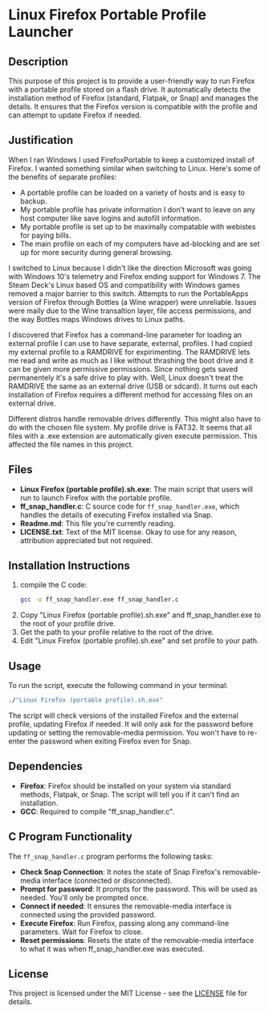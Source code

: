 # Linux Firefox Portable Profile Launcher

## Description
This purpose of this project is to provide a user-friendly way to run Firefox with a portable profile stored on a flash drive. It automatically detects the installation method of Firefox (standard, Flatpak, or Snap) and manages the details. It ensures that the Firefox version is compatible with the profile and can attempt to update Firefox if needed.

## Justification
When I ran Windows I used FirefoxPortable to keep a customized install of Firefox. I wanted something similar when switching to Linux. Here's some of the benefits of separate profiles:

- A portable profile can be loaded on a variety of hosts and is easy to backup.
- My portable profile has private information I don't want to leave on any host computer like save logins and autofill information.
- My portable profile is set up to be maximally compatable with webistes for paying bills.
- The main profile on each of my computers have ad-blocking and are set up for more security during general browsing.

I switched to Linux because I didn't like the direction Microsoft was going  with Windows 10's telemetry and Firefox ending support for Windows 7. The Steam Deck's Linux based OS and compatibility with Windows games removed a major barrier to this switch. Attempts to run the PortableApps version of Firefox through Bottles (a Wine wrapper) were unreliable. Issues were maily due to the Wine transaltion layer, file access permissions, and the way Bottles maps Windows drives to Linux paths.

I discovered that Firefox has a command-line parameter for loading an external profile I can use to have separate, external, profiles. I had copied my external profile to a RAMDRIVE for expirimenting. The RAMDRIVE lets me read and write as much as I like without thrashing the boot drive and it can be given more permissive permissions. Since nothing gets saved permanentely it's a safe drive to play with. Well, Linux doesn't treat the RAMDRIVE the same as an external drive (USB or sdcard). It turns out each installation of Firefox requires a different method for accessing files on an external drive.

Different distros handle removable drives differently. This might also have to do with the chosen file system. My profile drive is FAT32. It seems that all files with a .exe extension are automatically given execute permission. This affected the file names in this project.

## Files
- **Linux Firefox (portable profile).sh.exe**: The main script that users will run to launch Firefox with the portable profile.
- **ff_snap_handler.c**: C source code for `ff_snap_handler.exe`, which handles the details of executing Firefox installed via Snap.
- **Readme.md**: This file you're currently reading.
- **LICENSE.txt**: Text of the MIT license. Okay to use for any reason, attribution appreciated but not required.

## Installation Instructions
1. compile the C code:
   ```bash
   gcc -o ff_snap_handler.exe ff_snap_handler.c
   ```
2. Copy "Linux Firefox (portable profile).sh.exe" and ff_snap_handler.exe to the root of your profile drive.
3. Get the path to your profile relative to the root of the drive.
4. Edit "Linux Firefox (portable profile).sh.exe" and set profile to your path.

## Usage
To run the script, execute the following command in your terminal:
```bash
./"Linux Firefox (portable profile).sh.exe"
```
The script will check versions of the installed Firefox and the external profile, updating Firefox if needed. It will only ask for the password before updating or setting the removable-media permission. You won't have to re-enter the password when exiting Firefox even for Snap.

## Dependencies
- **Firefox**: Firefox should be installed on your system via standard methods, Flatpak, or Snap. The script will tell you if it can't find an installation.
- **GCC**: Required to compile "ff_snap_handler.c".

## C Program Functionality
The `ff_snap_handler.c` program performs the following tasks:

- **Check Snap Connection**: It notes the state of Snap Firefox's removable-media interface (connected or disconnected).
- **Prompt for password**: It prompts for the password. This will be used as needed. You'll only be prompted once.
- **Connect if needed**: It ensures the removable-media interface is connected using the provided password.
- **Execute Firefox**: Run Firefox, passing along any command-line parameters. Wait for Firefox to close.
- **Reset permissions**: Resets the state of the removable-media interface to what it was when ff_snap_handler.exe was executed.

## License

This project is licensed under the MIT License - see the [LICENSE](LICENSE.txt) file for details.
